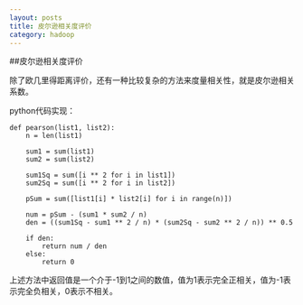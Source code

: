 ```yaml
---
layout: posts
title: 皮尔逊相关度评价
category: hadoop
---
```


##皮尔逊相关度评价

除了欧几里得距离评价，还有一种比较复杂的方法来度量相关性，就是皮尔逊相关系数。

python代码实现：

	def pearson(list1, list2):
	    n = len(list1)
	
	    sum1 = sum(list1)
	    sum2 = sum(list2)
	
	    sum1Sq = sum([i ** 2 for i in list1])
	    sum2Sq = sum([i ** 2 for i in list2])
	
	    pSum = sum([list1[i] * list2[i] for i in range(n)])
	
	    num = pSum - (sum1 * sum2 / n)
	    den = ((sum1Sq - sum1 ** 2 / n) * (sum2Sq - sum2 ** 2 / n)) ** 0.5
	
	    if den:
	        return num / den
	    else:
	        return 0

上述方法中返回值是一个介于-1到1之间的数值，值为1表示完全正相关，值为-1表示完全负相关，0表示不相关。